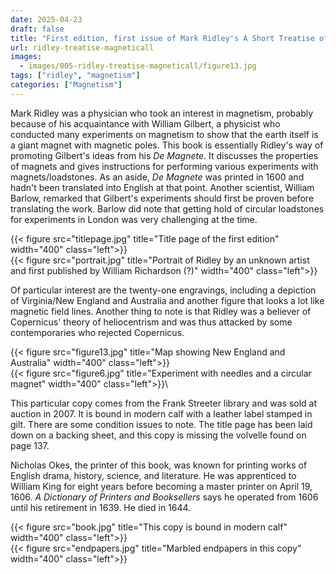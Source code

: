 ```yaml
---
date: 2025-04-23
draft: false
title: "First edition, first issue of Mark Ridley's A Short Treatise of Magneticall Bodies and Motions (1613)"
url: ridley-treatise-magneticall
images:
  - images/005-ridley-treatise-magneticall/figure13.jpg
tags: ["ridley", "magnetism"]
categories: ["Magnetism"]
---
```


Mark Ridley was a physician who took an interest in magnetism, probably because of his acquaintance with William Gilbert, a physicist who conducted many experiments on magnetism to show that the earth itself is a giant magnet with magnetic poles. This book is essentially Ridley's way of promoting Gilbert's ideas from his *De Magnete*. It discusses the properties of magnets and gives instructions for performing various experiments with magnets/loadstones. As an aside, *De Magnete* was printed in 1600 and hadn't been translated into English at that point. Another scientist, William Barlow, remarked that Gilbert's experiments should first be proven before translating the work. Barlow did note that getting hold of circular loadstones for experiments in London was very challenging at the time.

{{< figure src="titlepage.jpg" title="Title page of the first edition" width="400" class="left">}}\
{{< figure src="portrait.jpg" title="Portrait of Ridley by an unknown artist and first published by William Richardson (?)" width="400" class="left">}}

Of particular interest are the twenty-one engravings, including a depiction of Virginia/New England and Australia and another figure that looks a lot like magnetic field lines. Another thing to note is that Ridley was a believer of Copernicus' theory of heliocentrism and was thus attacked by some contemporaries who rejected Copernicus.

{{< figure src="figure13.jpg" title="Map showing New England and Australia" width="400" class="left">}}\
{{< figure src="figure6.jpg" title="Experiment with needles and a circular magnet" width="400" class="left">}}\

This particular copy comes from the Frank Streeter library and was sold at auction in 2007. It is bound in modern calf with a leather label stamped in gilt. There are some condition issues to note. The title page has been laid down on a backing sheet, and this copy is missing the volvelle found on page 137.

Nicholas Okes, the printer of this book, was known for printing works of English drama, history, science, and literature. He was apprenticed to William King for eight years before becoming a master printer on April 19, 1606. *A Dictionary of Printers and Booksellers* says he operated from 1606 until his retirement in 1639. He died in 1644.

{{< figure src="book.jpg" title="This copy is bound in modern calf" width="400" class="left">}}\
{{< figure src="endpapers.jpg" title="Marbled endpapers in this copy" width="400" class="left">}}